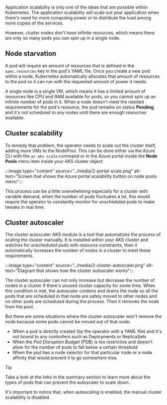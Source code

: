 Application scalability is only one of the ideas that are possible within Kubernetes. The application scalability will scale out your application when there's need for more computing power or to distribute the load among more copies of the services.

However, cluster nodes don't have infinite resources, which means there are only so many pods you can spin up in a single node.

## Node starvation

A pod will require an amount of resources that is defined in the `spec.resources` key in the pod's YAML file. Once you create a new pod within a node, Kubernetes automatically allocates that amount of resources to the pod so it can run with the requested amount of power it needs.

A single node is a single VM, which means it has a limited amount of resources like CPU and RAM available for pods, so you cannot spin up an infinite number of pods in it. When a node doesn't meet the needed requirements for the pod's resource, the pod remains on status **Pending**, and it's not scheduled to any nodes until there are enough resources available.

## Cluster scalability

To remedy that problem, the operator needs to scale out the cluster itself, adding more VMs to the NodePool. This can be done either via the Azure CLI with the `az aks scale` command or in the Azure portal inside the **Node Pools** menu item inside your AKS cluster object.

:::image type="content" source="../media/2-portal-scale.png" alt-text="Screen that shows the Azure portal scalability button on node pools menu":::

This process can be a little overwhelming especially for a cluster with variable demand, when the number of pods fluctuates a lot, this would require the operator to constantly monitor for unscheduled pods to make tweaks in real time.

## Cluster autoscaler

The cluster autoscaler AKS module is a tool that automatizes the process of scaling the cluster manually. It is installed within your AKS cluster and watches for unscheduled pods with resource constraints, then it automatically increases the number of nodes in a cluster to meet these requirements.

:::image type="content" source="../media/2-cluster-autoscaler.png" alt-text="Diagram that shows how the cluster autoscaler works":::

The cluster autoscaler can not only increase but decrease the number of nodes in a cluster if there's unused cluster capacity for some time. When this condition is met, the autoscaler cordons and drains the node so all the pods that are scheduled in that node are safely moved to other nodes and no other pods are scheduled during the process. Then it removes the node from the pool.

But there are some situations where the cluster autoscaler won't remove the node because some pods cannot be moved out of that node:

- When a pod is directly created (by the operator with a YAML file) and it's not bound to any controllers such as Deployments or ReplicaSets
- When the *Pod Disruption Budget* (PDB) is too restrictive and doesn't allow for the number of pods to fall below a certain threshold
- When the pod has a node selector for that particular node or a node affinity that would prevent it to go somewhere else.

> [!TIP]
> Take a look at the links in the summary section to learn more about the types of pods that can prevent the autoscaler to scale down.

It's important to notice that, when autoscaling is enabled, the manual cluster scalability is disabled.
